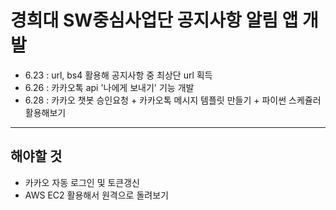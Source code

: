 # 경희대 SW중심사업단 공지사항 알림 앱 개발

- 6.23 : url, bs4 활용해 공지사항 중 최상단 url 획득
- 6.26 : 카카오톡 api '나에게 보내기' 기능 개발
- 6.28 : 카카오 챗봇 승인요청 + 카카오톡 메시지 템플릿 만들기 + 파이썬 스케쥴러 활용해보기
----

## 해야할 것
- 카카오 자동 로그인 및 토큰갱신
- AWS EC2 활용해서 원격으로 돌려보기